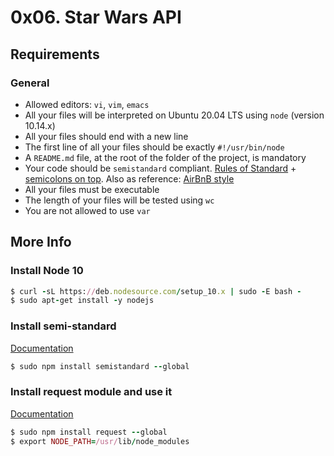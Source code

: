 # 0x06. Star Wars API

## Requirements
### General
+ Allowed editors: `vi`, `vim`, `emacs`
+ All your files will be interpreted on Ubuntu 20.04 LTS using `node` (version 10.14.x)
+ All your files should end with a new line
+ The first line of all your files should be exactly `#!/usr/bin/node`
+ A `README.md` file, at the root of the folder of the project, is mandatory
+ Your code should be `semistandard` compliant. [Rules of Standard](https://standardjs.com/rules.html) + [semicolons on top](https://github.com/standard/semistandard). Also as reference: [AirBnB style](https://github.com/airbnb/javascript)
+ All your files must be executable
+ The length of your files will be tested using `wc`
+ You are not allowed to use `var`

## More Info
### Install Node 10
```ruby
$ curl -sL https://deb.nodesource.com/setup_10.x | sudo -E bash -
$ sudo apt-get install -y nodejs
```

### Install semi-standard
[Documentation](https://github.com/standard/semistandard)
```ruby
$ sudo npm install semistandard --global
```

### Install request module and use it
[Documentation](https://github.com/request/request)
```ruby
$ sudo npm install request --global
$ export NODE_PATH=/usr/lib/node_modules
```
